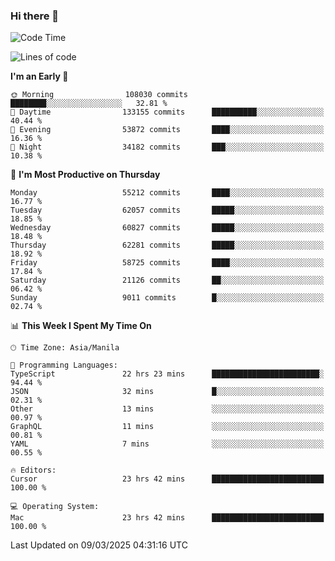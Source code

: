 ### Hi there 👋

<!--START_SECTION:waka-->
![Code Time](http://img.shields.io/badge/Code%20Time-5%2C923%20hrs%205%20mins-blue)

![Lines of code](https://img.shields.io/badge/From%20Hello%20World%20I%27ve%20Written-122.4%20million%20lines%20of%20code-blue)

**I'm an Early 🐤** 

```text
🌞 Morning                108030 commits      ████████░░░░░░░░░░░░░░░░░   32.81 % 
🌆 Daytime                133155 commits      ██████████░░░░░░░░░░░░░░░   40.44 % 
🌃 Evening                53872 commits       ████░░░░░░░░░░░░░░░░░░░░░   16.36 % 
🌙 Night                  34182 commits       ███░░░░░░░░░░░░░░░░░░░░░░   10.38 % 
```
📅 **I'm Most Productive on Thursday** 

```text
Monday                   55212 commits       ████░░░░░░░░░░░░░░░░░░░░░   16.77 % 
Tuesday                  62057 commits       █████░░░░░░░░░░░░░░░░░░░░   18.85 % 
Wednesday                60827 commits       █████░░░░░░░░░░░░░░░░░░░░   18.48 % 
Thursday                 62281 commits       █████░░░░░░░░░░░░░░░░░░░░   18.92 % 
Friday                   58725 commits       ████░░░░░░░░░░░░░░░░░░░░░   17.84 % 
Saturday                 21126 commits       ██░░░░░░░░░░░░░░░░░░░░░░░   06.42 % 
Sunday                   9011 commits        █░░░░░░░░░░░░░░░░░░░░░░░░   02.74 % 
```


📊 **This Week I Spent My Time On** 

```text
🕑︎ Time Zone: Asia/Manila

💬 Programming Languages: 
TypeScript               22 hrs 23 mins      ████████████████████████░   94.44 % 
JSON                     32 mins             █░░░░░░░░░░░░░░░░░░░░░░░░   02.31 % 
Other                    13 mins             ░░░░░░░░░░░░░░░░░░░░░░░░░   00.97 % 
GraphQL                  11 mins             ░░░░░░░░░░░░░░░░░░░░░░░░░   00.81 % 
YAML                     7 mins              ░░░░░░░░░░░░░░░░░░░░░░░░░   00.55 % 

🔥 Editors: 
Cursor                   23 hrs 42 mins      █████████████████████████   100.00 % 

💻 Operating System: 
Mac                      23 hrs 42 mins      █████████████████████████   100.00 % 
```


 Last Updated on 09/03/2025 04:31:16 UTC
<!--END_SECTION:waka-->


<!--
**rad182/rad182** is a ✨ _special_ ✨ repository because its `README.md` (this file) appears on your GitHub profile.

Here are some ideas to get you started:

- 🔭 I’m currently working on ...
- 🌱 I’m currently learning ...
- 👯 I’m looking to collaborate on ...
- 🤔 I’m looking for help with ...
- 💬 Ask me about ...
- 📫 How to reach me: ...
- 😄 Pronouns: ...
- ⚡ Fun fact: ...
-->
